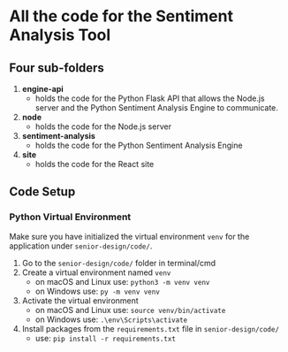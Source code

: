 # All the code for the Sentiment Analysis Tool

## Four sub-folders
1. **engine-api**
    - holds the code for the Python Flask API that allows the Node.js server and the Python Sentiment Analysis Engine to communicate.
2. **node**
    - holds the code for the Node.js server
3. **sentiment-analysis**
    - holds the code for the Python Sentiment Analysis Engine
4. **site**
    - holds the code for the React site
    
## Code Setup

### Python Virtual Environment

Make sure you have initialized the virtual environment `venv` for the application under `senior-design/code/`.
1. Go to the `senior-design/code/` folder in terminal/cmd
2. Create a virtual environment named `venv`
    - on macOS and Linux use: `python3 -m venv venv`
    - on Windows use: `py -m venv venv`
3. Activate the virtual environment
    - on macOS and Linux use: `source venv/bin/activate`
    - on Windows use: `.\env\Scripts\activate`
4. Install packages from the `requirements.txt` file in `senior-design/code/`
    - use: `pip install -r requirements.txt`